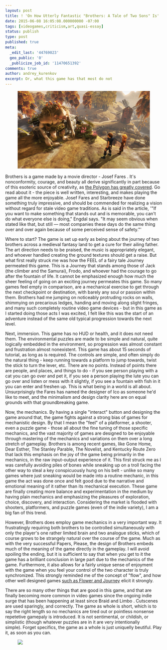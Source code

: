 ```yaml
---
layout: post
title: ! 'On How Utterly Fantastic "Brothers: A Tale of Two Sons" Is'
date: 2015-06-08 16:05:08.000000000 -07:00
tags: [videogames,criticism,art,quasi-essay]
status: publish
type: post
published: true
meta:
  _edit_last: '44769023'
  geo_public: '0'
  _publicize_job_id: '11470651392'
comments: true
author: andrey_kurenkov
excerpt: Or, what this game has that most do not
---
```

<figure>
    <img class="postimage" src="/images/writing/2015-06-08-on-how-utterly-fantastic-brothers-a-tale-of-two-sons-is/brothers_gameinformer_01_big.jpg" alt="http://www.brothersthegame.com/downloads"/>     
</figure>

Brothers is a game made by a movie director - Josef Fares . It's nonconformity, courage, and beauty all derive significantly in part because of this esoteric source of creativity, as <a href="http://www.polygon.com/features/2013/10/27/4864230/brothers-starbreeze-josef-fares">the Polygon has greatly covered</a>. Go read about it - the piece is well written, interesting, and makes playing the game all the more enjoyable. Josef Fares and Starbreeze have done something truly impressive, and should be commended for realizing a vision without regard for stale video game traditions. As is said in the article, '"If you want to make something that stands out and is memorable, you can't do what everyone else is doing," Engdal says. "It may seem obvious when stated like that, but still — most companies these days do the same thing over and over again because of some perceived sense of safety."'

Where to start? The game is set up early as being about the journey of two brothers across a medieval fantasy land to get a cure for their ailing father. The art direction needs to be praised, the music is appropriately elegant, and whoever handled creating the ground textures should get a raise. But what first really struck me was how the FEEL of a fairy tale Journey permeated this game. This is a Journey that stands among those of Jack (the climber and the Samurai), Frodo, and whoever had the courage to go after the fountain of life. It cannot be emphasized enough how much the sheer feeling of going on an exciting journey permeates this game. So many games feel empty in comparison, are a mechanical exercise to get through the next checkpoint or destination, with barely any soul or passion within them. Brothers had me jumping on noticeably protruding rocks on walls, shimmying on precarious ledges, handing and moving along slight fringes, and many such completely routine video game devices - but in this game as I started doing those acts I was excited, I felt like this was the start of an adventure instead of the same old typical progression towards the next level.

Next, immersion. This game has no HUD or health, and it does not need them. The environmental puzzles are made to be simple and natural, quite logically embedded in the environment, so progression was almost constant and frustration almost nonexistent. This game has about 15 seconds of tutorial, as long as is required. The controls are simple, and often simply do the natural thing - keep running towards a platform to jump towards, twist the stick to turn the lever, etc. There are no points. Instead of points there are people, and places, and things to do - if you see person playing with a cat you can go over and pet it, if you see a person playing the lute you can go over and listen or mess with it slightly, if you see a fountain with fish in it you can enter and freshen up. This is what being in a world is all about. Unsurprisingly the Fares has named the designer of Ico as someone he'd like to meet, and the minimalism and design clarity here are on equal grounds with that groundbreaking game.

Now, the mechanics. By having a single "interact" button and designing the game around that, the game fights against a strong bias of games for mechanistic design. By that I mean the "feel" of a platformer, a shooter, even a puzzle game - those all about the fine tuning of those specific mechanics, and the vast majority of games are designed to be enjoyable through mastering of the mechanics and variations on them over a long stretch of gameplay. Brothers is among recent games, like Gone Home, Dear Esther, The Stanley Parable, The Novelist, and Kentucky Route Zero that lack this emphasis on the joy of the game being primarily in the mechanics, in the raw input-output experience of it. This first struck me as I was carefully avoiding piles of bones while sneaking up on a troll facing the other way to steal a key conspicuously hung on his belt - unlike so many games where just sneaking would be made into a routine mechanic, in this game the act was done once and felt good due to the narrative and emotional meaning of it rather than its mechanical execution. These game are finally creating more balance and experimentation in the medium by having plain mechanics and emphasizing the pleasures of exploration, choice, discovery, and interaction. Considering the market is flooded with shooters, platformers, and puzzle games (even of the indie variety), I am a big fan of this trend.

However, Brothers does employ game mechanics in a very important way. It frustratingly requiring both brothers to be controlled simultaneously with only the player's one rather limited brain and two analogue sticks, which of course grows to be strangely natural over the course of the game. Much as with the very successful Papers, Please, the design of Brothers embeds much of the meaning of the game directly in the gameplay. I will avoid spoiling the ending, but it is sufficient to say that when you get to it the game has a brilliant conclusion in large part due to the mechanics of the game. Furthermore, it also allows for a fairly unique sense of enjoyment with the game when you feel your control of the two character is truly synchronized. This strongly reminded me of the concept of "flow", and how other well designed games <a href="http://www.theatlantic.com/technology/archive/2012/03/a-portrait-of-the-artist-as-a-game-studio/254494/">such as Flower and Journey</a> elicit it strongly.

There are so many other things that are good in this game, and that are finally becoming more common in video games since the ongoing indie surge that has been happening at least since Braid and Limbo . Cutscenes are used sparingly, and correctly. The game as whole is short, which is to say the right length so no mechanics are tired out or pointless nonsense repetetive gamepaly is introduced. It is not sentimental, or childish, or simplistic (though whatever puzzles are in it are very intentionally simple). Forget specifics, the game as a whole is just uniquelly beutiful. Play it, as soon as you can.

<figure>
    <a href="https://lifeofandrey.files.wordpress.com/2015/06/brothers02_06_big.jpg"><img class="postimage" src="/images/writing/2015-06-08-on-how-utterly-fantastic-brothers-a-tale-of-two-sons-is/brothers02_06_big.jpg alt="http://www.brothersthegame.com/downloads"/></a>
</figure>

